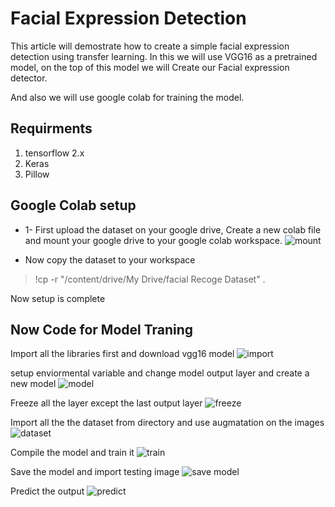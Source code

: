 ﻿# Facial Expression Detection
This article will demostrate how to create a simple facial expression detection using transfer learning.
In this we will use VGG16 as a pretrained model, on the top of this model we will Create our Facial expression detector.

And also we will use google colab for training the model.
## Requirments

 1. tensorflow 2.x
 2. Keras
 3. Pillow
## Google Colab setup
- 1- First upload the dataset on your google drive, Create a new colab file and mount your google drive to your google colab workspace.
![mount](https://github.com/narayanhari/FacialExpressionDetector/blob/master/mount.PNG)

- Now copy the dataset to your workspace
> !cp -r "/content/drive/My Drive/facial Recoge Dataset" .

Now setup is complete
## Now Code for Model Traning
Import all the libraries first and download vgg16 model
![import](https://github.com/narayanhari/FacialExpressionDetector/blob/master/1.PNG)

setup enviormental variable and change model output layer and create a new model
![model](https://github.com/narayanhari/FacialExpressionDetector/blob/master/2.PNG)

Freeze all the layer except the last output layer
![freeze](https://github.com/narayanhari/FacialExpressionDetector/blob/master/3.PNG)

Import all the the dataset from directory and use augmatation on the images
![dataset](https://github.com/narayanhari/FacialExpressionDetector/blob/master/4.PNG)

Compile the model and train it
![train](https://github.com/narayanhari/FacialExpressionDetector/blob/master/5.PNG)

Save the model and import testing image
![save model](https://github.com/narayanhari/FacialExpressionDetector/blob/master/6.PNG)

Predict the output
![predict](https://github.com/narayanhari/FacialExpressionDetector/blob/master/7.PNG)
